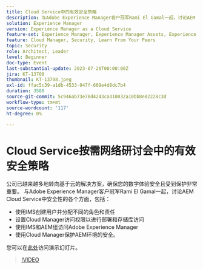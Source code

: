 ```yaml
---
title: Cloud Service中的有效安全策略
description: 与Adobe Experience Manager客户冠军Rami El Gamal一起，讨论AEM Cloud Service中安全性的各个方面。
solution: Experience Manager
version: Experience Manager as a Cloud Service
feature-set: Experience Manager, Experience Manager Assets, Experience Manager Sites
feature: Cloud Manager, Security, Learn From Your Peers
topic: Security
role: Architect, Leader
level: Beginner
doc-type: Event
last-substantial-update: 2023-07-20T00:00:00Z
jira: KT-13708
thumbnail: KT-13708.jpeg
exl-id: ffac5c39-a1db-4533-947f-609e4d8dc7b4
duration: 3580
source-git-commit: 5c946ab73e78d4243ca310032a10bb8e82228c3d
workflow-type: tm+mt
source-wordcount: '117'
ht-degree: 0%

---
```


# Cloud Service按需网络研讨会中的有效安全策略

公司已越来越多地转向基于云的解决方案，确保您的数字体验安全且受到保护非常重要。 与Adobe Experience Manager客户冠军Rami El Gamal一起，讨论AEM Cloud Service中安全性的各个方面，包括：

* 使用IMS创建用户并分配不同的角色和责任
* 设置Cloud Manager访问权限以进行部署和存储库访问
* 使用IMS和AEM组访问Adobe Experience Manager
* 使用Cloud Manager保护AEM环境的安全。

您可以在[此处](../../assets/experience-manager/july2023/effective-security-strategies-in-cloud-service/AEM-CloudManager-Security_Webinar_July_18.pdf)访问演示幻灯片。

>[!VIDEO](https://video.tv.adobe.com/v/3421772/?learn=on)

